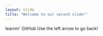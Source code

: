 ```yaml
---
layout: slide
title: "Welcome to our second slide!"
---
```

learnin' GitHub
Use the left arrow to go back!
